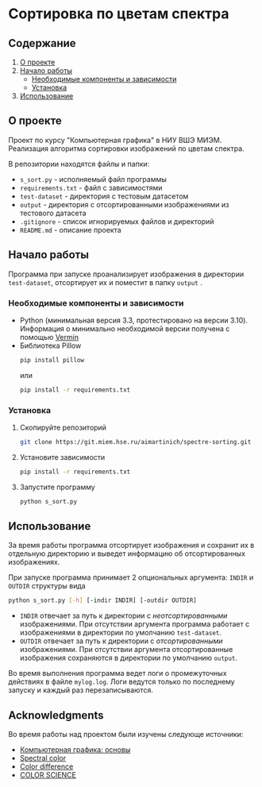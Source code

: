 # Сортировка по цветам спектра

## Содержание

<ol>
    <li>
        <a href="#about-the-project">О проекте</a>
    </li>
    <li>
    <a href="#getting-started">Начало работы</a>
    <ul>
        <li><a href="#prerequisites">Необходимые компоненты и зависимости</a></li>
        <li><a href="#installation">Установка</a></li>
    </ul>
    </li>
    <li><a href="#usage">Использование</a></li>
</ol>


<!-- ABOUT THE PROJECT -->

## О проекте

Проект по курсу "Компьютерная графика" в НИУ ВШЭ МИЭМ.
Реализация алгоритма сортировки изображений по цветам спектра.

В репозитории находятся файлы и папки:
* `s_sort.py` - исполняемый файл программы
* `requirements.txt` - файл с зависимостями
* `test-dataset` - директория с тестовым датасетом
* `output` - директория с отсортированными изображениями из тестового датасета
* `.gitignore` - список игнорируемых файлов и директорий
* `README.md` - описание проекта



<!-- GETTING STARTED -->

## Начало работы

Программа при запуске проанализирует изображения в директории `test-dataset`, отсортирует их и поместит в папку `output`
.

### Необходимые компоненты и зависимости

* Python (минимальная версия 3.3, протестировано на версии 3.10).
  Информация о минимально необходимой версии получена с помощью [Vermin](https://github.com/netromdk/vermin)
* Библиотека Pillow
  ```sh
  pip install pillow
  ```
  или
  ```sh
  pip install -r requirements.txt
  ```

### Установка

1. Скопируйте репозиторий
   ```sh
   git clone https://git.miem.hse.ru/aimartinich/spectre-sorting.git
   ```
2. Установите зависимости
   ```sh
   pip install -r requirements.txt
   ```
3. Запустите программу
   ```sh
   python s_sort.py
   ```





<!-- USAGE EXAMPLES -->

## Использование

За время работы программа отсортирует изображения и сохранит их в отдельную директорию и выведет информацию об
отсортированных изображениях.

При запуске программа принимает 2 опциональных аргумента: `INDIR` и `OUTDIR` структуры вида

   ```sh
   python s_sort.py [-h] [-indir INDIR] [-outdir OUTDIR]
   ```

* `INDIR` отвечает за путь к директории с _неотсортированными_ изображениями. При отсутствии аргумента программа
  работает
  с изображениями в директории по умолчанию `test-dataset`.
* `OUTDIR` отвечает за путь к директории с _отсортированными_ изображениями. При отсутствии аргумента отсортированные
  изображения сохраняются в директории по умолчанию `output`.

Во время выполнения программа ведет логи о промежуточных действиях в файле `mylog.log`. Логи ведутся только по
последнему запуску и каждый раз перезаписываются.



## Acknowledgments

Во время работы над проектом были изучены следующе источники:
* [Компьютерная графика: основы](https://stepik.org/course/419/)
* [Spectral color](https://en.wikipedia.org/wiki/Spectral_color)
* [Color difference](https://en.wikipedia.org/wiki/Color_difference)
* [COLOR SCIENCE](http://www.midnightkite.com/color.html)